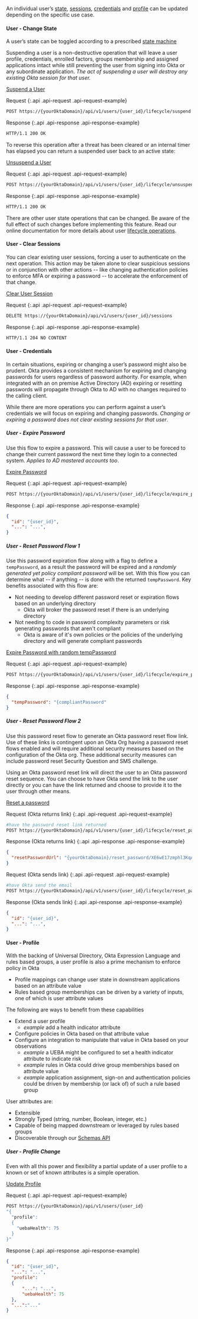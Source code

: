
An individual user’s
 [state](security-enforcement#user---change-state),
 [sessions](security-enforcement#user---clear-sessions),
 [credentials](security-enforcement#user---credentials) and
 [profile](security-enforcement#user---profile) can be updated depending on the specific use case.

#### User - Change State

A user’s state can be toggled according to a prescribed [state machine](/docs/api/resources/users#user-status)

Suspending a user is a non-destructive operation that will leave a user profile, credentials, enrolled factors, groups membership and assigned applications intact while still preventing the user from signing into Okta or any subordinate application. *The act of suspending a user will destroy any existing Okta session for that user.*

[Suspend a User](/docs/api/resources/users#suspend-user)

Request
{:.api .api-request .api-request-example}

```sh
POST https://{yourOktaDomain}/api/v1/users/{user_id}/lifecycle/suspend
```

Response
{:.api .api-response .api-response-example}

```sh
HTTP/1.1 200 OK
```

To reverse this operation after a threat has been cleared or an internal timer has elapsed you can return a suspended user back to an active state:

[Unsuspend a User](/docs/api/resources/users#unsuspend-user)

Request
{:.api .api-request .api-request-example}

```sh
POST https://{yourOktaDomain}/api/v1/users/{user_id}/lifecycle/unsuspend
```

Response
{:.api .api-response .api-response-example}

```sh
HTTP/1.1 200 OK
```

There are other user state operations that can be changed. Be aware of the full effect of such changes before implementing this feature.  Read our online documentation for more details about user [lifecycle operations](/docs/api/resources/users#lifecycle-operations).

#### User - Clear Sessions

You can clear existing user sessions, forcing a user to authenticate on the next operation.  This action may be taken alone to clear suspicious sessions or in conjunction with other actions -- like changing authentication policies to enforce MFA or expiring a password -- to accelerate the enforcement of that change.

[Clear User Session](/docs/api/resources/users#clear-user-sessions)

Request
{:.api .api-request .api-request-example}

```sh
DELETE https://{yourOktaDomain}/api/v1/users/{user_id}/sessions
```

Response
{:.api .api-response .api-response-example}

```sh
HTTP/1.1 204 NO CONTENT
```

#### User - Credentials

In certain situations, expiring or changing a user’s password might also be prudent. Okta provides a consistent mechanism for expiring and changing passwords for users regardless of password authority. For example, when integrated with an on premise Active Directory (AD) expiring or resetting passwords will propagate through Okta to AD with no changes required to the calling client.

While there are more operations you can perform against a user’s credentials we will focus on expiring and changing passwords. *Changing or expiring a password does not clear existing sessions for that user*.

##### User - Expire Password

Use this flow to expire a password.  This will cause a user to be foreced to change their current password the next time they login to a connected system. _Applies to AD mastered accounts too_.

[Expire Password](/docs/api/resources/users#expire-password)

Request
{:.api .api-request .api-request-example}

```sh
POST https://{yourOktaDomain}/api/v1/users/{user_id}/lifecycle/expire_password
```

Response
{:.api .api-response .api-response-example}

```json
{
  "id": "{user_id}",
  "...": "...",
}
```

##### User - Reset Password Flow 1

Use this password expiration flow along with a flag to define a `tempPassword`, as a result the password will be expired and a *randomly generated yet policy compliant password* will be set.  With this flow you can determine what -- if anything -- is done with the returned `tempPassword`.  Key benefits associated with this flow are:

+ Not needing to develop different password reset or expiration flows based on an underlying directory
  + Okta will broker the password reset if there is an underlying directory
+ Not needing to code in password complexity parameters or risk generating passwords that aren't compliant
  + Okta is aware of it's own policies or the policies of the underlying directory and will generate compliant passwords

[Expire Password with random tempPassword](/docs/api/resources/users#response-parameters-15)

Request
{:.api .api-request .api-request-example}

```sh
POST https://{yourOktaDomain}/api/v1/users/{user_id}/lifecycle/expire_password?tempPassword=True
```

Response
{:.api .api-response .api-response-example}

```json
{
  "tempPassword": "{compliantPassword"
}
```

##### User - Reset Password Flow 2

Use this password reset flow to generate an Okta password reset flow link.  Use of these links is contingent upon an Okta Org having a password reset flows enabled and will require additional security measures based on the configuration of the Okta org.  These additional security measures can include password reset Security Question and SMS challenge.

Using an Okta password reset link will direct the user to an Okta password reset sequence.  You can choose to have Okta send the link to the user directly or you can have the link returned and choose to provide it to the user through other means.

[Reset a password](/docs/api/resources/users#reset-password)

Request (Okta returns link)
{:.api .api-request .api-request-example}

```sh
#have the password reset link returned
POST https://{yourOktaDomain}/api/v1/users/{user_id}/lifecycle/reset_password?sendEmail=False
```

Response (Okta returns link)
{:.api .api-response .api-response-example}

```json
{
  "resetPasswordUrl": "{yourOktaDomain}/reset_password/XE6wE17zmphl3KqAPFxO"
}
```

Request (Okta sends link)
{:.api .api-request .api-request-example}

```sh
#have Okta send the email
POST https://{yourOktaDomain}/api/v1/users/{user_id}/lifecycle/reset_password?sendEmail=True
```

Response (Okta sends link)
{:.api .api-response .api-response-example}

```json
{
  "id": "{user_id}",
  "...": "...",
}
```

#### User - Profile

With the backing of Universal Directory, Okta Expression Language and rules based groups, a user profile is also a prime mechanism to enforce policy in Okta

+ Profile mappings can change user state in downstream applications based on an attribute value
+ Rules based group memberships can be driven by a variety of inputs, one of which is user attribute values

The following are ways to benefit from these capabilities

+ Extend a user profile
  + _example_ add a health indicator attribute
+ Configure policies in Okta based on that attribute value
+ Configure an integration to manipulate that value in Okta based on your observations
  + _example_ a UEBA might be configured to set a health indicator attribute to indicate risk
  + _example_ rules in Okta could drive group memberships based on attribute value
  + _example_ application assignment, sign-on and authentication policies could be driven by membership (or lack of) of such a rule based group

User attributes are:

+ Extensible
+ Strongly Typed (string, number, Boolean, integer, etc.)
+ Capable of being mapped downstream or leveraged by rules based groups
+ Discoverable through our [Schemas API](/docs/api/resources/schemas#schemas-api)

##### User - Profile Change

Even with all this power and flexibility a partial update of a user profile to a known or set of known attributes is a simple operation.

[Update Profile](/docs/api/resources/users#update-profile)

Request
{:.api .api-request .api-request-example}

```sh
POST https://{yourOktaDomain}/api/v1/users/{user_id}
"{
  "profile":
  {
    "uebaHealth": 75
  }
}"
```

Response
{:.api .api-response .api-response-example}

```json
{
  "id": "{user_id}",
  "...": "...",
  "profile":
  {
      "...": "...",
      "uebaHealth": 75
  },
  "...":"..."
}
```
